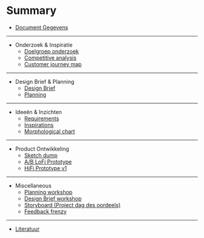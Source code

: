 # Summary

* [Document Gegevens](README.md)

---

* Onderzoek & Inspiratie
  * [Doelgroep onderzoek](research-and-inspiration/focus-group-research.md)
  * [Competitive analysis](research-and-inspiration/competitive-analysis.md)
  * [Customer journey map](research-and-inspiration/customer-journey.md)

---

* Design Brief & Planning
  * [Design Brief](designbrief-and-planning/design-brief.md)
  * [Planning](designbrief-and-planning/planning.md)

---

* Ideeën & Inzichten
  * [Requirements](ideation-and-insights/requirements.md)
  * [Inspirations]()
  * [Morphological chart]()

---

* Product Ontwikkeling
  * [Sketch dump]()
  * [A/B LoFi Prototype]()
  * [HiFi Prototype v1]()

---

* Miscellaneous
  * [Planning workshop](misc/planning-workshop.md)
  * [Design Brief workshop](misc/designbrief-workshop.md)
  * [Storyboard (Project dag des oordeels)](misc/storyboard.md)
  * [Feedback frenzy](misc/feedback-frenzy.md)

---

* [Literatuur](misc/literature.md)
